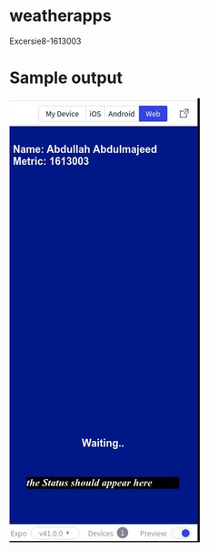 # weatherapps
 Excersie8-1613003
 # Sample output
 ![2021-05-08_23-52](https://github.com/Abo-Zahra/weatherapps/blob/main/assets/2021-05-08_23-52.jpg?raw=true)
